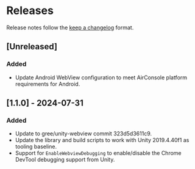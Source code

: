 <!-- markdownlint-disable MD024 -->

# Releases

Release notes follow the [keep a changelog](https://keepachangelog.com/en/1.1.0/) format.

## [Unreleased]

### Added

- Update Android WebView configuration to meet AirConsole platform requirements for Android.


## [1.1.0] - 2024-07-31

### Added

- Update to gree/unity-webview commit 323d5d3611c9.
- Update the library and build scripts to work with Unity 2019.4.40f1 as tooling baseline.
- Support for `EnableWebviewDebugging` to enable/disable the Chrome DevTool debugging support from Unity.
